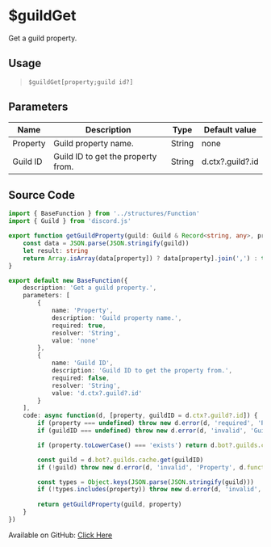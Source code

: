 # $guildGet
Get a guild property.
## Usage
> `$guildGet[property;guild id?]`
## Parameters
|   Name   |            Description             |  Type  |  Default value   |
|----------|------------------------------------|--------|------------------|
| Property | Guild property name.               | String | none             |
| Guild ID | Guild ID to get the property from. | String | d.ctx?.guild?.id |

## Source Code
```ts
import { BaseFunction } from '../structures/Function'
import { Guild } from 'discord.js'

export function getGuildProperty(guild: Guild & Record<string, any>, property: string) {
    const data = JSON.parse(JSON.stringify(guild))
    let result: string
    return Array.isArray(data[property]) ? data[property].join(',') : typeof data[property] === 'number' ? data[property].toString() : data[property]
}

export default new BaseFunction({
    description: 'Get a guild property.',
    parameters: [
        {
            name: 'Property',
            description: 'Guild property name.',
            required: true,
            resolver: 'String',
            value: 'none'
        },
        {
            name: 'Guild ID',
            description: 'Guild ID to get the property from.',
            required: false,
            resolver: 'String',
            value: 'd.ctx?.guild?.id'
        }
    ],
    code: async function(d, [property, guildID = d.ctx?.guild?.id]) {
        if (property === undefined) throw new d.error(d, 'required', 'Property Name', d.function?.name!)
        if (guildID === undefined) throw new d.error(d, 'invalid', 'Guild ID', d.function?.name!)

        if (property.toLowerCase() === 'exists') return d.bot?.guilds.cache.has(guildID)

        const guild = d.bot?.guilds.cache.get(guildID)
        if (!guild) throw new d.error(d, 'invalid', 'Property', d.function?.name!)

        const types = Object.keys(JSON.parse(JSON.stringify(guild)))
        if (!types.includes(property)) throw new d.error(d, 'invalid', 'Property', d.function?.name!)
        
        return getGuildProperty(guild, property)
    }
})
```
Available on GitHub: [Click Here](https://github.com/Cyberghxst/bdjs/blob/v1/src/functions/guildGet.ts)